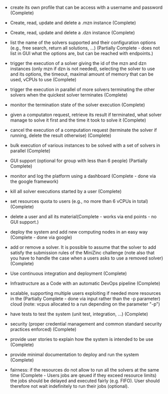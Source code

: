 * create its own profile that can be access with a username and password (Complete)
* Create, read, update and delete a .mzn instance (Complete)
* Create, read, update and delete a .dzn instance (Complete)
* list the name of the solvers supported and their configuration options (e.g., free search, return all solutions, ...) (Partially Complete - does not list in GUI what the options are, but can be reached with endpoints.)
* trigger the execution of a solver giving the id of the mzn and dzn instances 
  (only mzn if dzn is not needed), selecting the solver to use and its options,
  the timeout, maximal amount of memory that can be used, vCPUs to use (Complete)
* trigger the execution in parallel of more solvers terminating the other solvers 
  when the quickest solver terminates (Complete)
* monitor the termination state of the solver execution (Complete)
* given a computaton request, retrieve its result if terminated, what solver 
  manage to solve it first and the time it took to solve it (Complete)
* cancel the execution of a computation request (terminate the solver if 
  running, delete the result otherwise) (Complete)
* bulk execution of various instances to be solved with a set of solvers in 
  parallel (Complete)
* GUI support (optional for group with less than 6 people) (Partially Complete)

* monitor and log the platform using a dashboard (Complete - done via the google framework)
* kill all solver executions started by a user (Complete)
* set resources quota to users (e.g., no more than 6 vCPUs in total) (Complete)
* delete a user and all its material(Complete - works via end points - no GUI support.)
* deploy the system and add new computing nodes in an easy way (Complete - done via google)
* add or remove a solver. It is possible to assume that the solver to add satisfy the submission rules of the MiniZinc challenge (note also that you have to handle
  the case when a users asks to use a removed solver) (Complete)
  
 * Use continuous integration and deployment (Complete)
* Infrastructure as a Code with an automatic DevOps pipeline (Complete)
* scalable, supporting multiple users exploiting if needed more resources in the (Partially Complete - done via input rather than the -p parameter)
  cloud (note: vcpus allocated to a run depending on the parameter "-p")
* have tests to test the system (unit test, integration, ...) (Complete)
* security (proper credential management and common standard security practices 
  enforced) (Complete)
* provide user stories to explain how the system is intended to be use (Complete)
* provide minimal documentation to deploy and run the system (Complete)
* fairness: if the resources do not allow to run all the solvers at the same time (Complete - Users jobs are qeued if they exceed resource limits)
  the jobs should be delayed and executed fairly (e.g. FIFO).
  User should therefore not wait  indefinitely to run their jobs (optional).
